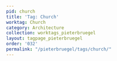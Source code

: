 ```yaml
---
pid: church
title: 'Tag: Church'
worktag: Church
category: Architecture
collection: worktags_pieterbruegel
layout: tagpage_pieterbruegel
order: '032'
permalink: "/pieterbruegel/tags/church/"
---
```

